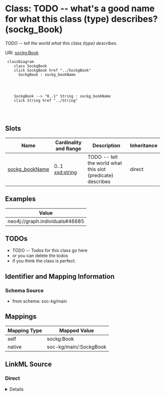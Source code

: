 

# Class: TODO -- what's a good name for what this class (type) describes? (sockg_Book)


_TODO -- tell the world what this class (type) describes._





URI: [sockg:Book](http://www.semanticweb.org/sockg/ontologies/2024/0/soil-carbon-ontology/Book)






```mermaid
 classDiagram
    class SockgBook
    click SockgBook href "../SockgBook"
      SockgBook : sockg_bookName
        
          
    
    
    SockgBook --> "0..1" String : sockg_bookName
    click String href "../String"

        
      
```




<!-- no inheritance hierarchy -->


## Slots

| Name | Cardinality and Range | Description | Inheritance |
| ---  | --- | --- | --- |
| [sockg_bookName](../slots/sockg_bookName.md) | 0..1 <br/> [xsd:string](http://www.w3.org/2001/XMLSchema#string) | TODO -- tell the world what this slot (predicate) describes | direct |










## Examples

| Value |
| --- |
| neo4j://graph.individuals#46685 |

## TODOs

* TODO -- Todos for this class go here
* or you can delete the todos
* if you think the class is perfect.

## Identifier and Mapping Information







### Schema Source


* from schema: soc-kg/main




## Mappings

| Mapping Type | Mapped Value |
| ---  | ---  |
| self | sockg:Book |
| native | soc-kg/main/:SockgBook |







## LinkML Source

<!-- TODO: investigate https://stackoverflow.com/questions/37606292/how-to-create-tabbed-code-blocks-in-mkdocs-or-sphinx -->

### Direct

<details>
```yaml
name: sockg_Book
description: TODO -- tell the world what this class (type) describes.
title: TODO -- what's a good name for what this class (type) describes?
todos:
- TODO -- Todos for this class go here
- or you can delete the todos
- if you think the class is perfect.
notes:
- There are 2 instances of this class.
examples:
- value: neo4j://graph.individuals#46685
from_schema: soc-kg/main
slots:
- sockg_bookName
class_uri: sockg:Book

```
</details>

### Induced

<details>
```yaml
name: sockg_Book
description: TODO -- tell the world what this class (type) describes.
title: TODO -- what's a good name for what this class (type) describes?
todos:
- TODO -- Todos for this class go here
- or you can delete the todos
- if you think the class is perfect.
notes:
- There are 2 instances of this class.
examples:
- value: neo4j://graph.individuals#46685
from_schema: soc-kg/main
attributes:
  sockg_bookName:
    name: sockg_bookName
    description: TODO -- tell the world what this slot (predicate) describes.
    todos:
    - TODO -- Todos for this slot go here
    - or you can delete the todos
    - if you think the class is perfect.
    comments:
    - 2 occurrences with subject type sockg:Book and object type string.
    examples:
    - value: neo4j://graph.individuals#46685 sockg:bookName Fractal Frontiers
    from_schema: soc-kg/main
    rank: 1000
    slot_uri: sockg:bookName
    alias: sockg_bookName
    owner: sockg_Book
    domain_of:
    - sockg_Book
    range: string
class_uri: sockg:Book

```
</details>